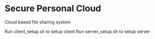 # Secure Personal Cloud
Cloud based file sharing system

Run client_setup.sh to setup client
Run server_setup.sh to setup server
